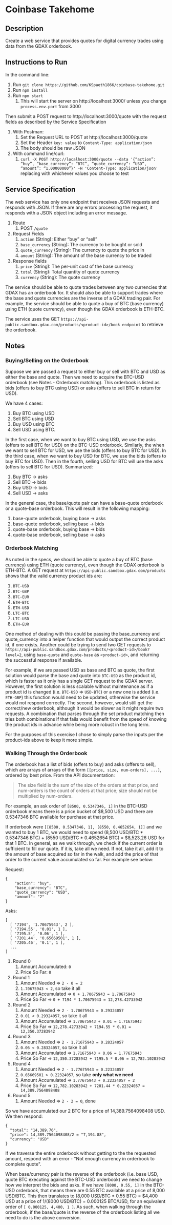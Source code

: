 # Coinbase Takehome

## Description
Create a web service that provides quotes for digital currency trades using data from the GDAX orderbook.

## Instructions to Run

In the command line:
1. Run `git clone https://github.com/KSpaeth1866/coinbase-takehome.git`
1. Run `npm install`
1. Run `npm start`
    1. This will start the server on http://localhost:3000/ unless you change `process.env.port` from 3000


Then submit a POST request to http://localhost:3000/quote with the request fields as described by the Service Specification
1. With Postman:
    1. Set the Request URL to POST at http://localhost:3000/quote
    1. Set the Header `key: value` to `Content-Type: application/json`
    1. The body should be raw JSON
1. With command line/curl:
    1. `curl -X POST http://localhost:3000/quote --data '{“action”: “buy”, “base_currency”: “BTC”, “quote_currency”: “USD”, “amount”: “1.00000000”}' -H 'Content-Type: application/json'` replacing with whichever values you choose to test

## Service Specification
The web service has only one endpoint that receives JSON requests and responds with JSON. If there are any errors processing the request, it responds with a JSON object including an error message.

1. Route
    1. POST `/quote`
1. Request Fields
    1. `action` (String): Either “buy” or “sell”
    1. `base_currency` (String): The currency to be bought or sold
    1. `quote_currency` (String): The currency to quote the price in
    1. `amount` (String): The amount of the base currency to be traded
1. Response fields
    1. `price` (String): The per-unit cost of the base currency
    1. `total` (String): Total quantity of quote currency
    1. `currency` (String): The quote currency

The service should be able to quote trades between any two currencies that GDAX has an orderbook for. It should also be able to support trades where the base and quote currencies are the inverse of a GDAX trading pair. For example, the service should be able to quote a buy of BTC (base currency) using ETH (quote currency), even though the GDAX orderbook is ETH-BTC.

The service uses the GET `https://api-public.sandbox.gdax.com/products/<product-id>/book endpoint` to retrieve the orderbook.

## Notes

### Buying/Selling on the Orderbook

Suppose we are passed a request to either buy or sell with BTC and USD as either the base and quote. Then we need to acquire the BTC-USD orderbook (see Notes - Orderbook matching). This orderbook is listed as bids (offers to buy BTC using USD) or asks (offers to sell BTC in return for USD).

We have 4 cases:
1. Buy BTC using USD
1. Sell BTC using USD
1. Buy USD using BTC
1. Sell USD using BTC.

In the first case, when we want to buy BTC using USD, we use the asks (offers to sell BTC for USD) on the BTC-USD orderbook. Similarly, the when we want to sell BTC for USD, we use the bids (offers to buy BTC for USD). In the third case, when we want to buy USD for BTC, we use the bids (offers to buy BTC for USD). Then in the fourth, selling USD for BTC will use the asks (offers to sell BTC for USD). Summarized:
1. Buy BTC -> asks
1. Sell BTC -> bids
1. Buy USD -> bids
1. Sell USD -> asks

In the general case, the base/quote pair can have a base-quote orderbook or a quote-base orderbook. This will result in the following mapping:
1. base-quote orderbook, buying base -> asks
1. base-quote orderbook, selling base -> bids
1. quote-base orderbook, buying base -> bids
1. quote-base orderbook, selling base -> asks

### Orderbook Matching

As noted in the specs, we should be able to quote a buy of BTC (base currency) using ETH (quote currency), even though the GDAX orderbook is ETH-BTC. A GET request at `https://api-public.sandbox.gdax.com/products` shows that the valid currency product ids are:
1. `BTC-USD`
1. `BTC-GBP`
1. `BTC-EUR`
1. `ETH-BTC`
1. `ETH-USD`
1. `LTC-BTC`
1. `LTC-USD`
1. `ETH-EUR`

One method of dealing with this could be passing the base_currency and quote_currency into a helper function that would output the correct product id, if one exists. Another could be trying to send two GET requests to `https://api-public.sandbox.gdax.com/products/<product-id>/book?level=2`, using `base-quote` and `quote-base` as `<product-id>`, and returning the successful response if available.

For example, if we are passed USD as base and BTC as quote, the first solution would parse the base and quote into `BTC-USD` as the product id, which is faster as it only has a single GET request to the GDAX server. However, the first solution is less scalable without maintenance as if a product id is changed (i.e. `BTC-USD` => `USD-BTC`) or a new one is added (i.e. `ETH-GBP`) this function would need to be updated, otherwise the service would not respond correctly. The second, however, would still get the correct/new orderbook, although it would be slower as it might require two requests. A combination that parses through the set product matching then tries both combinations if that fails would benefit from the speed of knowing the product ids in advance while being more robust in the long term.

For the purposes of this exercise I chose to simply parse the inputs per the product-ids above to keep it more simple.

### Walking Through the Orderbook

The orderbook has a list of bids (offers to buy) and asks (offers to sell), which are arrays of arrays of the form `[[price, size, num-orders], ...]`, ordered by best price. From the API documentation:

> The size field is the sum of the size of the orders at that price, and num-orders is the count of orders at that price; size should not be multiplied by num-orders.

For example, an ask order of `[8500, 0.5347346, 1]` in the BTC-USD orderbook means there is a price bucket of $8,500 USD and there are 0.5347346 BTC available for purchase at that price.

If orderbook were `[[8500, 0.5347346, 1], [8550, 0.4652654, 1]]` and we wanted to buy 1 BTC, we would need to spend (8,500 USD/BTC * 0.5347346 BTC) + (8550 USD/BTC * 0.4652654 BTC) = $8,523.26 USD for that 1 BTC. In general, as we walk through, we check if the current order is sufficient to fill our quote. If it is, take all we need. If not, take it all, add it to the amount of base acquired so far in the walk, and add the price of that order to the current value accumulated so far. For example see below:

Request:

```
{
	"action": "buy",
	"base_currency": "BTC",
	"quote_currency": "USD",
	"amount": "2"
}
```

Asks:

```
[
  [ '7194', '1.70675943', 2 ],
  [ '7194.55', '0.01', 1 ],
  [ '7195.5', '0.06', 1 ],
  [ '7201.44', '0.65669501', 1 ],
  [ '7205.46', '0.1', 1 ],
  ...
]
```

1. Round 0
    1. Amount Accumulated: `0`
    1. Price So Far: `0`
1. Round 1
    1. Amount Needed => `2 - 0 = 2`
    1. `1.70675943 < 2`, so take it all
    1. Amount Accumulated => `0 + 1.70675943 = 1.70675943`
    1. Price So Far => `0 + 7194 * 1.70675943 = 12,278.42733942`
1. Round 2
    1. Amount Needed => `2 - 1.70675943 = 0.29324057`
    1. `0.01 < 0.29324057`, so take it all
    1. Amount Accumulated => `1.70675943 + 0.01 = 1.71675943`
    1. Price So Far => `12,278.42733942 + 7194.55 * 0.01 = 12,350.37283942`
1. Round 3
    1. Amount Needed => `2 - 1.71675943 = 0.28324057`
    1. `0.06 < 0.28324057`, so take it all
    1. Amount Accumulated => `1.71675943 + 0.06 = 1.77675943`
    1. Price So Far => `12,350.37283942 + 7195.5 * 0.06 = 12,782.10283942`
1. Round 4
    1. Amount Needed => `2 - 1.77675943 = 0.22324057`
    1. `0.65669501 > 0.22324057`, so take <b>only what we need</b>
    1. Amount Accumulated => `1.77675943 + 0.22324057 = 2`
    1. Price So Far => `12,782.10283942 + 7201.44 * 0.22324057 = 14,389.7564098408`
1. Round 5
    1. Amount Needed => `2 - 2 = 0`, done

So we have accumulated our 2 BTC for a price of 14,389.7564098408 USD. We then respond:

```
{
  "total": "14,389.76",
  "price": 14,389.7564098408/2 = "7,194.88",
  "currency": "USD"
}
```

If we traverse the entire orderbook without getting to the the requested amount, respond with an error - "Not enough currency in orderbook to complete quote".

When base/currency pair is the reverse of the orderbook (i.e. base USD, quote BTC executing against the BTC-USD orderbook) we need to change how we interpret the bids and asks. If we have `[8000, 0.55, 1]` in the BTC-USD orderbook, that means there are 0.55 BTC available at a price of 8,000 USD/BTC. This then translates to (8,000 USD/BTC * 0.55 BTC) = $4,400 USD at a price of 1/(8000 USD/BTC) = 0.000125 BTC/USD, for an equivalent order of `[ 0.000125, 4,400, 1 ]`. As such, when walking through the orderbook, if the base/quote is the reverse of the orderbook listing all we need to do is the above conversion.
